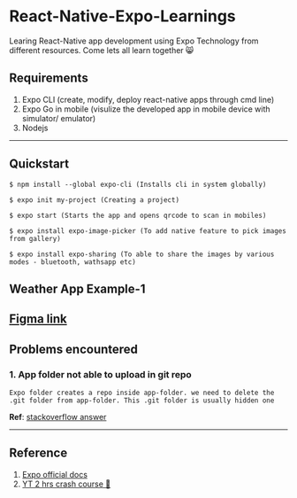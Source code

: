 # React-Native-Expo-Learnings

Learing React-Native app development using Expo Technology from different resources. Come lets all learn together 😸

## Requirements

1. Expo CLI (create, modify, deploy react-native apps through cmd line)
2. Expo Go in mobile (visulize the developed app in mobile device with simulator/ emulator)
3. Nodejs

---

## Quickstart

```
$ npm install --global expo-cli (Installs cli in system globally)

$ expo init my-project (Creating a project)

$ expo start (Starts the app and opens qrcode to scan in mobiles)

$ expo install expo-image-picker (To add native feature to pick images from gallery)

$ expo install expo-sharing (To able to share the images by various modes - bluetooth, wathsapp etc)
```

## Weather App Example-1

## [Figma link](https://www.figma.com/file/SMVLK9OmDgo7pWsQBEL5Ug/Weather-app-ReactNative?node-id=0%3A1)

## Problems encountered

### 1. App folder not able to upload in git repo

    Expo folder creates a repo inside app-folder. we need to delete the .git folder from app-folder. This .git folder is usually hidden one

**Ref**: [stackoverflow answer](https://stackoverflow.com/questions/64863926/i-cant-upload-react-native-expo-projects-on-github)

---

## Reference

1. [Expo official docs](https://docs.expo.dev/)
2. [YT 2 hrs crash course 🌟](https://www.youtube.com/watch?v=NgDaPmxewcg&t=407s)
